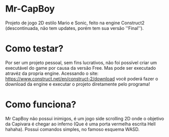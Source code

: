# Mr-CapBoy
Projeto de jogo 2D estilo Mario e Sonic, feito na engine Construct2 (descontinuada, não tem updates, porém tem sua versão ''Final'').

# Como testar?
Por ser um projeto pessoal, sem fins lucrativos, não foi possível criar um executável do game por causa da versão Free. Mas pode ser executado atravéz da propria engine. Acessando o site: https://www.construct.net/en/construct-2/download você poderá fazer o download da engine e executar o projeto diretamente pelo programa!

# Como funciona?
Mr CapBoy não possui inimigos, é um jogo side scrolling 2D onde o objetivo da Capivara é chegar ao inferno (Que é uma porta vermelha escrita Hell hahaha). Possui comandos simples, no famoso esquema WASD.
